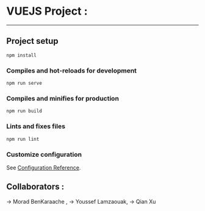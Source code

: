 # VUEJS Project :
-----------------

## Project setup
```
npm install
```

### Compiles and hot-reloads for development
```
npm run serve
```

### Compiles and minifies for production
```
npm run build
```

### Lints and fixes files
```
npm run lint
```

### Customize configuration
See [Configuration Reference](https://cli.vuejs.org/config/).



## Collaborators :
-> Morad BenKaraache ,
-> Youssef Lamzaouak, 
-> Qian Xu

